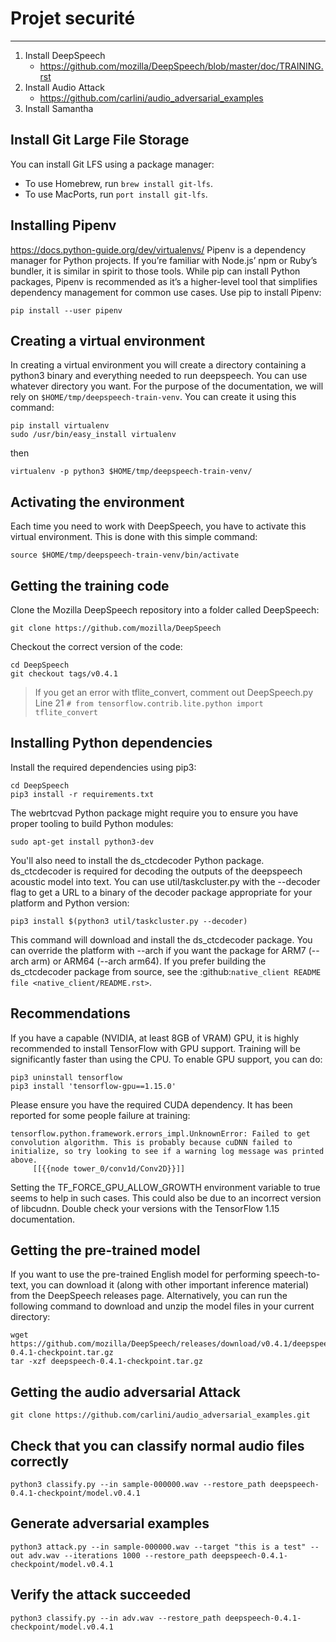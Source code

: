 # Projet securité
---

1. Install DeepSpeech
	- https://github.com/mozilla/DeepSpeech/blob/master/doc/TRAINING.rst
2. Install Audio Attack
	- https://github.com/carlini/audio_adversarial_examples
3. Install Samantha



## Install Git Large File Storage 
You can install Git LFS using a package manager:
* To use Homebrew, run `brew install git-lfs`.
* To use MacPorts, run `port install git-lfs`.

## Installing Pipenv 
<https://docs.python-guide.org/dev/virtualenvs/>
Pipenv is a dependency manager for Python projects. If you’re familiar with Node.js’ npm or Ruby’s bundler, it is similar in spirit to those tools. While pip can install Python packages, Pipenv is recommended as it’s a higher-level tool that simplifies dependency management for common use cases.
Use pip to install Pipenv:
```
pip install --user pipenv
```

## Creating a virtual environment
In creating a virtual environment you will create a directory containing a python3 binary and everything needed to run deepspeech. You can use whatever directory you want. For the purpose of the documentation, we will rely on `$HOME/tmp/deepspeech-train-venv`. You can create it using this command:

```
pip install virtualenv
sudo /usr/bin/easy_install virtualenv
```
then
```
virtualenv -p python3 $HOME/tmp/deepspeech-train-venv/
```

## Activating the environment
Each time you need to work with DeepSpeech, you have to activate this virtual environment. This is done with this simple command:
``` 
source $HOME/tmp/deepspeech-train-venv/bin/activate
```
## Getting the training code
Clone the Mozilla DeepSpeech repository into a folder called DeepSpeech:
```
git clone https://github.com/mozilla/DeepSpeech
```
Checkout the correct version of the code:
```
cd DeepSpeech
git checkout tags/v0.4.1
```
> If you get an error with tflite_convert, comment out DeepSpeech.py Line 21
`# from tensorflow.contrib.lite.python import tflite_convert`
## Installing Python dependencies
Install the required dependencies using pip3:
```
cd DeepSpeech
pip3 install -r requirements.txt
```
The webrtcvad Python package might require you to ensure you have proper tooling to build Python modules:
```
sudo apt-get install python3-dev
```
You'll also need to install the ds_ctcdecoder Python package. ds_ctcdecoder is required for decoding the outputs of the deepspeech acoustic model into text. You can use util/taskcluster.py with the --decoder flag to get a URL to a binary of the decoder package appropriate for your platform and Python version:
```
pip3 install $(python3 util/taskcluster.py --decoder)
```
This command will download and install the ds_ctcdecoder package. You can override the platform with --arch if you want the package for ARM7 (--arch arm) or ARM64 (--arch arm64). If you prefer building the ds_ctcdecoder package from source, see the :github:`native_client README file <native_client/README.rst>`.

## Recommendations
If you have a capable (NVIDIA, at least 8GB of VRAM) GPU, it is highly recommended to install TensorFlow with GPU support. Training will be significantly faster than using the CPU. To enable GPU support, you can do:
```
pip3 uninstall tensorflow
pip3 install 'tensorflow-gpu==1.15.0'
```
Please ensure you have the required CUDA dependency.
It has been reported for some people failure at training:
```
tensorflow.python.framework.errors_impl.UnknownError: Failed to get convolution algorithm. This is probably because cuDNN failed to initialize, so try looking to see if a warning log message was printed above.
     [[{{node tower_0/conv1d/Conv2D}}]]
```
Setting the TF_FORCE_GPU_ALLOW_GROWTH environment variable to true seems to help in such cases. This could also be due to an incorrect version of libcudnn. Double check your versions with the TensorFlow 1.15 documentation.

## Getting the pre-trained model
If you want to use the pre-trained English model for performing speech-to-text, you can download it (along with other important inference material) from the DeepSpeech releases page. Alternatively, you can run the following command to download and unzip the model files in your current directory:
```
wget https://github.com/mozilla/DeepSpeech/releases/download/v0.4.1/deepspeech-0.4.1-checkpoint.tar.gz
tar -xzf deepspeech-0.4.1-checkpoint.tar.gz
```

## Getting the audio adversarial Attack
```
git clone https://github.com/carlini/audio_adversarial_examples.git
```


## Check that you can classify normal audio files correctly 
```
python3 classify.py --in sample-000000.wav --restore_path deepspeech-0.4.1-checkpoint/model.v0.4.1
```

## Generate adversarial examples 
```
python3 attack.py --in sample-000000.wav --target "this is a test" --out adv.wav --iterations 1000 --restore_path deepspeech-0.4.1-checkpoint/model.v0.4.1
```

## Verify the attack succeeded 
```
python3 classify.py --in adv.wav --restore_path deepspeech-0.4.1-checkpoint/model.v0.4.1
```
